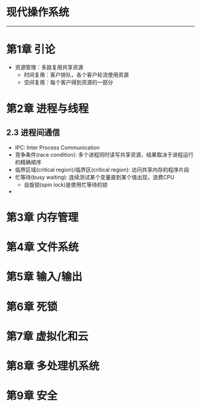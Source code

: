 # 现代操作系统

---


# 第1章 引论

- 资源管理：多路复用共享资源
    - 时间复用：客户排队，各个客户轮流使用资源
    - 空间复用：每个客户得到资源的一部分


# 第2章 进程与线程

## 2.3 进程间通信
- IPC: Inter Process Communication
- 竞争条件(race condition): 多个进程同时读写共享资源，结果取决于进程运行的精确顺序
- 临界区域(critical region)/临界区(critical region): 访问共享内存的程序片段
- 忙等待(busy waiting): 连续测试某个变量直到某个值出现，浪费CPU
    - 自旋锁(spin lock)是使用忙等待的锁
- 


# 第3章 内存管理

# 第4章 文件系统

# 第5章 输入/输出

# 第6章 死锁

# 第7章 虚拟化和云

# 第8章 多处理机系统

# 第9章 安全
